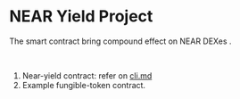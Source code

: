# NEAR Yield Project

The smart contract bring compound effect on NEAR DEXes .

<br />

1. Near-yield contract: refer on [cli.md](cli.md)
2. Example fungible-token contract.